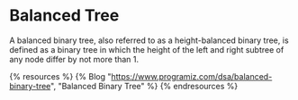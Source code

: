 # Balanced Tree

A balanced binary tree, also referred to as a height-balanced binary tree, is defined as a binary tree in which the height of the left and right subtree of any node differ by not more than 1.

{% resources %}
  {% Blog "https://www.programiz.com/dsa/balanced-binary-tree", "Balanced Binary Tree" %}
{% endresources %}
